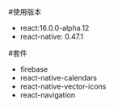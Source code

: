 #使用版本

- react:16.0.0-alpha.12
- react-native: 0.47.1

#套件

- firebase
- react-native-calendars
- react-native-vector-icons
- react-navigation